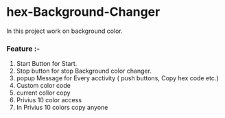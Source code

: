 # hex-Background-Changer
In this project work on background color.
### Feature :-
1. Start Button for Start.
2. Stop button for stop Background color changer.
3. popup Message for Every acctivity ( push buttons, Copy hex code etc.)
4. Custom color code
5. current collor copy
6. Privius 10 color access
7. In Privius 10 colors copy anyone
